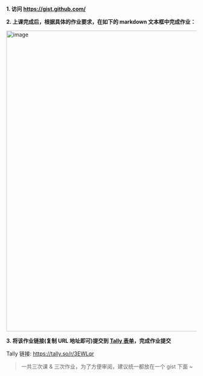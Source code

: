 
**1. 访问  https://gist.github.com/**

**2. 上课完成后，根据具体的作业要求，在如下的 markdown 文本框中完成作业：**

<img width="795" alt="image" src="https://github.com/CreatorsDAO/web3-protocol-co-learn/assets/33189338/b7ce5b6c-4428-4f18-a67d-b9a6d460c712">

**3. 将该作业链接(复制 URL 地址即可)提交到 [Tally 表单](https://tally.so/r/3EWLqr)，完成作业提交**

Tally 链接: https://tally.so/r/3EWLqr

> 一共三次课 & 三次作业，为了方便审阅，建议统一都放在一个 gist 下面 ~
